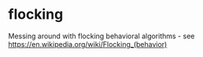 # flocking
Messing around with flocking behavioral algorithms - see https://en.wikipedia.org/wiki/Flocking_(behavior)
